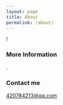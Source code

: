 ```yaml
---
layout: page
title: About
permalink: /about/
---
```


!

### More Information

.

### Contact me

[420784213@qq.com](mailto:420784213@qq.com)
